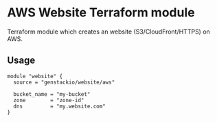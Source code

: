 # AWS Website Terraform module

Terraform module which creates an website (S3/CloudFront/HTTPS) on AWS.

## Usage

```hcl
module "website" {
  source = "genstackio/website/aws"

  bucket_name = "my-bucket"
  zone        = "zone-id"
  dns         = "my.website.com"
}
```

